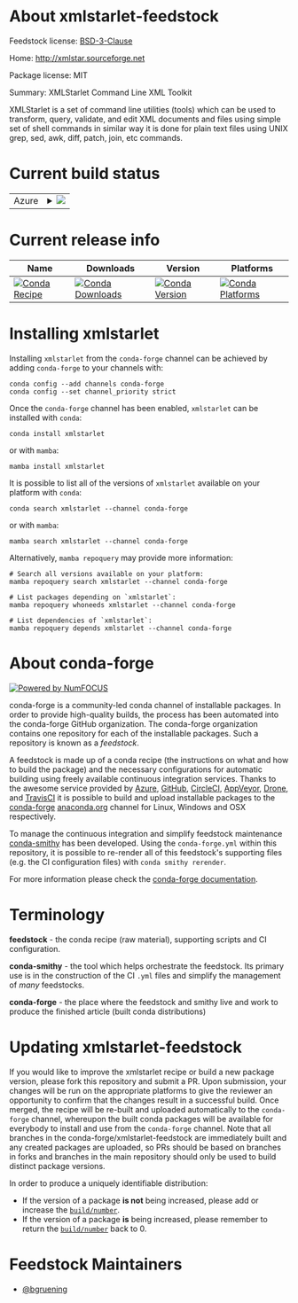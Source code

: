 About xmlstarlet-feedstock
==========================

Feedstock license: [BSD-3-Clause](https://github.com/conda-forge/xmlstarlet-feedstock/blob/main/LICENSE.txt)

Home: http://xmlstar.sourceforge.net

Package license: MIT

Summary: XMLStarlet Command Line XML Toolkit

XMLStarlet is a set of command line utilities (tools) which can be used to transform, query, validate,
and edit XML documents and files using simple set of shell commands in similar way it is done for plain text
files using UNIX grep, sed, awk, diff, patch, join, etc commands.


Current build status
====================


<table>
    
  <tr>
    <td>Azure</td>
    <td>
      <details>
        <summary>
          <a href="https://dev.azure.com/conda-forge/feedstock-builds/_build/latest?definitionId=14169&branchName=main">
            <img src="https://dev.azure.com/conda-forge/feedstock-builds/_apis/build/status/xmlstarlet-feedstock?branchName=main">
          </a>
        </summary>
        <table>
          <thead><tr><th>Variant</th><th>Status</th></tr></thead>
          <tbody><tr>
              <td>linux_64</td>
              <td>
                <a href="https://dev.azure.com/conda-forge/feedstock-builds/_build/latest?definitionId=14169&branchName=main">
                  <img src="https://dev.azure.com/conda-forge/feedstock-builds/_apis/build/status/xmlstarlet-feedstock?branchName=main&jobName=linux&configuration=linux%20linux_64_" alt="variant">
                </a>
              </td>
            </tr><tr>
              <td>osx_64</td>
              <td>
                <a href="https://dev.azure.com/conda-forge/feedstock-builds/_build/latest?definitionId=14169&branchName=main">
                  <img src="https://dev.azure.com/conda-forge/feedstock-builds/_apis/build/status/xmlstarlet-feedstock?branchName=main&jobName=osx&configuration=osx%20osx_64_" alt="variant">
                </a>
              </td>
            </tr>
          </tbody>
        </table>
      </details>
    </td>
  </tr>
</table>

Current release info
====================

| Name | Downloads | Version | Platforms |
| --- | --- | --- | --- |
| [![Conda Recipe](https://img.shields.io/badge/recipe-xmlstarlet-green.svg)](https://anaconda.org/conda-forge/xmlstarlet) | [![Conda Downloads](https://img.shields.io/conda/dn/conda-forge/xmlstarlet.svg)](https://anaconda.org/conda-forge/xmlstarlet) | [![Conda Version](https://img.shields.io/conda/vn/conda-forge/xmlstarlet.svg)](https://anaconda.org/conda-forge/xmlstarlet) | [![Conda Platforms](https://img.shields.io/conda/pn/conda-forge/xmlstarlet.svg)](https://anaconda.org/conda-forge/xmlstarlet) |

Installing xmlstarlet
=====================

Installing `xmlstarlet` from the `conda-forge` channel can be achieved by adding `conda-forge` to your channels with:

```
conda config --add channels conda-forge
conda config --set channel_priority strict
```

Once the `conda-forge` channel has been enabled, `xmlstarlet` can be installed with `conda`:

```
conda install xmlstarlet
```

or with `mamba`:

```
mamba install xmlstarlet
```

It is possible to list all of the versions of `xmlstarlet` available on your platform with `conda`:

```
conda search xmlstarlet --channel conda-forge
```

or with `mamba`:

```
mamba search xmlstarlet --channel conda-forge
```

Alternatively, `mamba repoquery` may provide more information:

```
# Search all versions available on your platform:
mamba repoquery search xmlstarlet --channel conda-forge

# List packages depending on `xmlstarlet`:
mamba repoquery whoneeds xmlstarlet --channel conda-forge

# List dependencies of `xmlstarlet`:
mamba repoquery depends xmlstarlet --channel conda-forge
```


About conda-forge
=================

[![Powered by
NumFOCUS](https://img.shields.io/badge/powered%20by-NumFOCUS-orange.svg?style=flat&colorA=E1523D&colorB=007D8A)](https://numfocus.org)

conda-forge is a community-led conda channel of installable packages.
In order to provide high-quality builds, the process has been automated into the
conda-forge GitHub organization. The conda-forge organization contains one repository
for each of the installable packages. Such a repository is known as a *feedstock*.

A feedstock is made up of a conda recipe (the instructions on what and how to build
the package) and the necessary configurations for automatic building using freely
available continuous integration services. Thanks to the awesome service provided by
[Azure](https://azure.microsoft.com/en-us/services/devops/), [GitHub](https://github.com/),
[CircleCI](https://circleci.com/), [AppVeyor](https://www.appveyor.com/),
[Drone](https://cloud.drone.io/welcome), and [TravisCI](https://travis-ci.com/)
it is possible to build and upload installable packages to the
[conda-forge](https://anaconda.org/conda-forge) [anaconda.org](https://anaconda.org/)
channel for Linux, Windows and OSX respectively.

To manage the continuous integration and simplify feedstock maintenance
[conda-smithy](https://github.com/conda-forge/conda-smithy) has been developed.
Using the ``conda-forge.yml`` within this repository, it is possible to re-render all of
this feedstock's supporting files (e.g. the CI configuration files) with ``conda smithy rerender``.

For more information please check the [conda-forge documentation](https://conda-forge.org/docs/).

Terminology
===========

**feedstock** - the conda recipe (raw material), supporting scripts and CI configuration.

**conda-smithy** - the tool which helps orchestrate the feedstock.
                   Its primary use is in the construction of the CI ``.yml`` files
                   and simplify the management of *many* feedstocks.

**conda-forge** - the place where the feedstock and smithy live and work to
                  produce the finished article (built conda distributions)


Updating xmlstarlet-feedstock
=============================

If you would like to improve the xmlstarlet recipe or build a new
package version, please fork this repository and submit a PR. Upon submission,
your changes will be run on the appropriate platforms to give the reviewer an
opportunity to confirm that the changes result in a successful build. Once
merged, the recipe will be re-built and uploaded automatically to the
`conda-forge` channel, whereupon the built conda packages will be available for
everybody to install and use from the `conda-forge` channel.
Note that all branches in the conda-forge/xmlstarlet-feedstock are
immediately built and any created packages are uploaded, so PRs should be based
on branches in forks and branches in the main repository should only be used to
build distinct package versions.

In order to produce a uniquely identifiable distribution:
 * If the version of a package **is not** being increased, please add or increase
   the [``build/number``](https://docs.conda.io/projects/conda-build/en/latest/resources/define-metadata.html#build-number-and-string).
 * If the version of a package **is** being increased, please remember to return
   the [``build/number``](https://docs.conda.io/projects/conda-build/en/latest/resources/define-metadata.html#build-number-and-string)
   back to 0.

Feedstock Maintainers
=====================

* [@bgruening](https://github.com/bgruening/)

